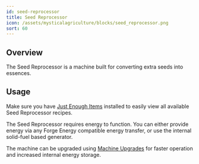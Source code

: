 ```yaml
---
id: seed-reprocessor
title: Seed Reprocessor
icon: /assets/mysticalagriculture/blocks/seed_reprocessor.png
sort: 60
---
```


## Overview

The Seed Reprocessor is a machine built for converting extra seeds into essences. 

## Usage

<alert>
  Make sure you have <a href="https://www.curseforge.com/minecraft/mc-mods/jei">Just Enough Items</a> installed to easily view all available Seed Reprocessor recipes.
</alert>

The Seed Reprocessor requires energy to function. You can either provide energy via any Forge Energy compatible energy transfer, or use the internal solid-fuel based generator.

The machine can be upgraded using [Machine Upgrades](../items/machine-upgrades.md) for faster operation and increased internal energy storage.
